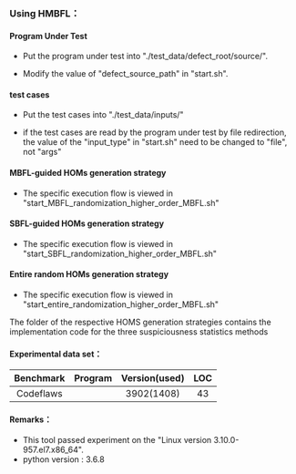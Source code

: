
### Using HMBFL：

#### Program Under Test  
* Put the program under test into 
"./test_data/defect_root/source/".

*  Modify the value of "defect_source_path" in 
 "start.sh".


#### test cases
* Put the test cases into "./test_data/inputs/"

* if the test cases are read by the program under test by file redirection, the value of the "input_type" in "start.sh" need to be changed to "file", not "args"

#### MBFL-guided HOMs generation strategy
* The specific execution flow is viewed in "start_MBFL_randomization_higher_order_MBFL.sh"

#### SBFL-guided HOMs generation strategy
* The specific execution flow is viewed in "start_SBFL_randomization_higher_order_MBFL.sh"

#### Entire random HOMs generation strategy
* The specific execution flow is viewed in "start_entire_randomization_higher_order_MBFL.sh"

The folder of the respective HOMS generation strategies contains the implementation code for the three suspiciousness statistics methods
#### Experimental data set：

| Benchmark |   Program    | Version(used) | LOC  |
| :-------: | :----------: | :-----------: | :--: |
| Codeflaws |              |  3902(1408)   |  43  |


#### Remarks：

* This tool passed experiment on the "Linux version 3.10.0-957.el7.x86_64".
* python version : 3.6.8
